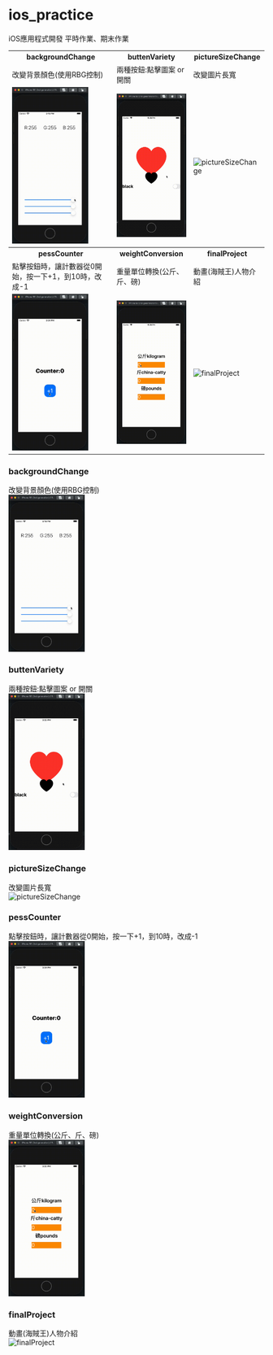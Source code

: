 # ios_practice

iOS應用程式開發 平時作業、期末作業

<table>
  <tr>
    <th>backgroundChange</th>
    <th>buttenVariety</th>
    <th>pictureSizeChange</th>
  </tr>
  <tr>
    <td>改變背景顏色(使用RBG控制)</td>
    <td>兩種按鈕:點擊圖案 or 開關</td>
    <td>改變圖片長寬</td>
  </tr>
  <tr>
    <td><img src="https://github.com/penglingg/ios_practice/blob/main/backgroundcolor.gif" width="150" alt="backgroundChange"></td>
    <td><img src="https://github.com/penglingg/ios_practice/blob/main/buttenVariety.gif" width="150" alt="buttenVariety"></td>
    <td><img src="https://github.com/penglingg/ios_practice/blob/main/pictureSizeChange.gif" width="150" alt="pictureSizeChange"></td>
  </tr>
  <tr>
    <th>pessCounter</th>
    <th>weightConversion</th>
    <th>finalProject</th>
  </tr>
  <tr>
    <td>點擊按鈕時，讓計數器從0開始，按一下+1，到10時，改成-1</td>
    <td>重量單位轉換(公斤、斤、磅)</td>
    <td>動畫(海賊王)人物介紹</td>
  </tr>
  <tr>
    <td><img src="https://github.com/penglingg/ios_practice/blob/main/pressCounter.gif" width="150" alt="pessCounter"></td>
    <td><img src="https://github.com/penglingg/ios_practice/blob/main/weightConversion.gif" width="150" alt="weightConversion"></td>
    <td><img src="https://github.com/penglingg/ios_practice/blob/main/finalproject.gif" width="150" alt="finalProject"></td>
  </tr>
</table>

### backgroundChange
改變背景顏色(使用RBG控制)<br>
<img src="https://github.com/penglingg/ios_practice/blob/main/backgroundcolor.gif" width="150" alt="backgroundChange"><br>

### buttenVariety
兩種按鈕:點擊圖案 or 開關<br>
<img src="https://github.com/penglingg/ios_practice/blob/main/buttenVariety.gif" width="150" alt="buttenVariety"><br>

### pictureSizeChange
改變圖片長寬<br>
<img src="https://github.com/penglingg/ios_practice/blob/main/pictureSizeChange.gif" width="150" alt="pictureSizeChange"><br>

### pessCounter
點擊按鈕時，讓計數器從0開始，按一下+1，到10時，改成-1<br>
<img src="https://github.com/penglingg/ios_practice/blob/main/pressCounter.gif" width="150" alt="pessCounter"><br>

### weightConversion
重量單位轉換(公斤、斤、磅)<br>
<img src="https://github.com/penglingg/ios_practice/blob/main/weightConversion.gif" width="150" alt="weightConversion"><br>

### finalProject
動畫(海賊王)人物介紹<br>
<img src="https://github.com/penglingg/ios_practice/blob/main/finalproject.gif" width="150" alt="finalProject"><br>
